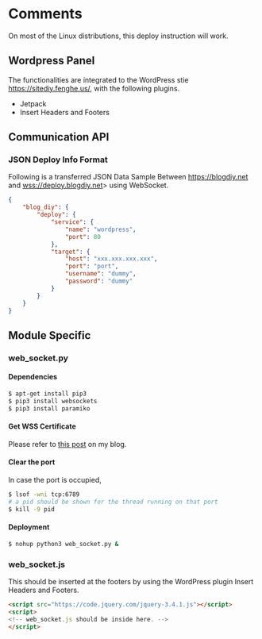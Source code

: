 # Comments
On most of the Linux distributions, this deploy instruction will work.

## Wordpress Panel
The functionalities are integrated to the WordPress stie <https://sitediy.fenghe.us/>, with the following plugins.
- Jetpack
- Insert Headers and Footers

## Communication API
### JSON Deploy Info Format
Following is a transferred JSON Data Sample Between <https://blogdiy.net> and <wss://deploy.blogdiy.net>> using WebSocket.
```json
{
    "blog_diy": {
        "deploy": {
            "service": {
                "name": "wordpress",
                "port": 80
            },
            "target": {
                "host": "xxx.xxx.xxx.xxx",
                "port": "port",
                "username": "dummy",
                "password": "dummy"
            }
        }
    }
}
```


## Module Specific
### web_socket.py
#### Dependencies
```bash
$ apt-get install pip3
$ pip3 install websockets
$ pip3 install paramiko

```

#### Get WSS Certificate
Please refer to [this post](https://fenghe.us/wsssecure-websockt-fix-neterr_cert_revoked/) on my blog.

#### Clear the port
In case the port is occupied,
```bash
$ lsof -wni tcp:6789 
# a pid should be shown for the thread running on that port
$ kill -9 pid
```

#### Deployment
```bash
$ nohup python3 web_socket.py &
```

### web_socket.js
This should be inserted at the footers by using the WordPress plugin Insert Headers and Footers.
```html
<script src="https://code.jquery.com/jquery-3.4.1.js"></script>
<script>
<!-- web_socket.js should be inside here. -->
</script>
```
